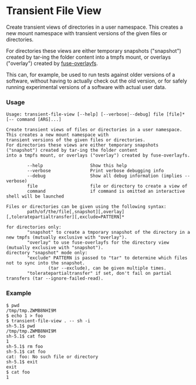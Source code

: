 # Transient File View
Create transient views of directories in a user namespace. This creates a new mount namespace with transient versions of the given files or directories.

For directories these views are either temporary snapshots ("snapshot") created by tar-ing the folder content into a tmpfs mount, or overlays ("overlay") created by [fuse-overlayfs](https://github.com/containers/fuse-overlayfs).

This can, for example, be used to run tests against older versions of a software, without having to actually check out the old version, or for safely running experimental versions of a software with actual user data.

### Usage

```
Usage: transient-file-view [--help] [--verbose|--debug] file [file]* [-- command [ARG]...]

Create transient views of files or directories in a user namespace. This creates a new mount namespace with
transient versions of the given files or directories.
For directories these views are either temporary snapshots ("snapshot") created by tar-ing the folder content
into a tmpfs mount, or overlays ("overlay") created by fuse-overlayfs.

        --help                  Show this help
        --verbose               Print verbose debugging info
        --debug                 Show all debug information (implies --verbose)
        file                    file or directory to create a view of
        command                 if command is omitted an interactive shell will be launched

Files or directories can be given using the following syntax:
        path/of/the/file[,snapshot][,overlay][,toleratepartialtransfer][,exclude=PATTERN]*

for directories only:
        "snapshot" to create a tmporary snapshot of the directory in a new tmpfs (mutually exclusive with "overlay").
        "overlay" to use fuse-overlayfs for the directory view (mutually exclusive with "snapshot").
directory "snapshot" mode only:
        "exclude" PATTERN is passed to "tar" to determine which files not to sync into the snapshot.
                (tar --exclude), can be given multiple times.
        "toleratepartialtransfer" if set, don't fail on partial transfers (tar --ignore-failed-read).
```

### Example
```
$ pwd
/tmp/tmp.ZWMB8NHI9M
$ echo 1 > foo
$ transient-file-view . -- sh -i
sh-5.1$ pwd
/tmp/tmp.ZWMB8NHI9M
sh-5.1$ cat foo
1
sh-5.1$ rm foo
sh-5.1$ cat foo
cat: foo: No such file or directory
sh-5.1$ exit
exit
$ cat foo
1

```
